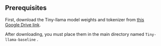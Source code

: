 ## Prerequisites

First, download the Tiny-llama model weights and tokenizer from [this Google Drive link](https://drive.google.com/drive/folders/1FvHkoLoQnQGsKyIu0HaY4H8_4-qd7Ilb?usp=drive_link).

After downloading, you must place them in the main directory named `Tiny-llama-baseline` .
